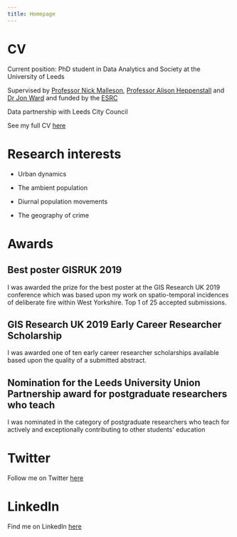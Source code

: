 ```yaml
---
title: Homepage
---
```


# CV


Current position: PhD student in Data Analytics and Society at the University of Leeds


Supervised by [Professor Nick Malleson](http://nickmalleson.co.uk), [Professor Alison Heppenstall](https://www.turing.ac.uk/people/researchers/alison-heppenstall) and [Dr Jon Ward](http://www1.maths.leeds.ac.uk/~jaward/) and funded by the [ESRC](http://www.esrc.ac.uk)

Data partnership with Leeds City Council


See my full CV [here](https://annabelelizabethwhipp.github.io/cv)


# Research interests

- Urban dynamics

- The ambient population

- Diurnal population movements

- The geography of crime 


# Awards

## Best poster GISRUK 2019

I was awarded the prize for the best poster at the GIS Research UK 2019 conference which was based upon my work on spatio-temporal incidences of deliberate fire within West Yorkshire. Top 1 of 25 accepted submissions.


## GIS Research UK 2019 Early Career Researcher Scholarship

I was awarded one of ten early career researcher scholarships available based upon the quality of a submitted abstract.


## Nomination for the Leeds University Union Partnership award for postgraduate researchers who teach

I was nominated in the category of postgraduate researchers who teach for actively and exceptionally contributing to other students' education


# Twitter

Follow me on Twitter [here](https://twitter.com/AnnabelWhipp)

# LinkedIn

Find me on LinkedIn [here](https://uk.linkedin.com/in/annabel-whipp-82ab00183)

